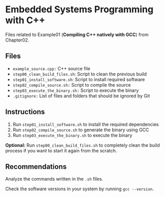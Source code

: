 # Embedded Systems Programming with C++

Files related to Example01 (**Compiling C++ natively with GCC**) from Chapter02.

## Files

* `example_source.cpp:` C++ source file
* `step00_clean_build_files.sh`: Script to clean the previous build
* `step01_install_software.sh`: Script to install required software
* `step02_compile_source.sh:` Script to compile the source
* `step03_execute_the_binary.sh:` Script to execute the binary
* `.gitignore:` List of files and folders that should be ignored by Git

## Instructions

1. Run `step01_install_software.sh` to install the required dependencies
2. Run `step02_compile_source.sh` to generate the binary using GCC
3. Run `step03_execute_the_binary.sh` to execute the binary

**Optional:** Run `step00_clean_build_files.sh` to completely clean the build process if you want to start it again from the scratch.

## Recommendations

Analyze the commands written in the `.sh` files.

Check the software versions in your system by running `gcc --version`.
